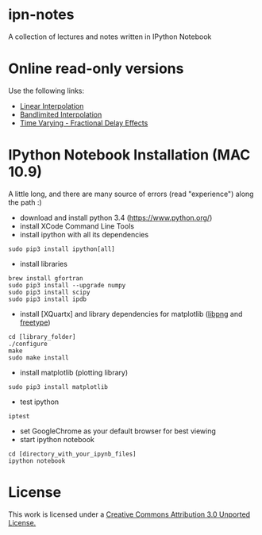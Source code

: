 ipn-notes
=========

A collection of lectures and notes written in IPython Notebook

Online read-only versions
=========================

Use the following links:

* [Linear Interpolation](http://nbviewer.ipython.org/github/brunodigiorgi/ipn-notes/blob/master/audio/LinearInterpolation.ipynb)
* [Bandlimited Interpolation](http://nbviewer.ipython.org/github/brunodigiorgi/ipn-notes/blob/master/audio/BandlimitedInterpolation.ipynb)
* [Time Varying - Fractional Delay Effects](http://nbviewer.ipython.org/github/brunodigiorgi/ipn-notes/blob/master/audio/TimeVarying-FractionalDelayEffects.ipynb)

IPython Notebook Installation (MAC 10.9)
=============================

A little long, and there are many source of errors (read "experience") along the path :)

* download and install python 3.4 (https://www.python.org/)
* install XCode Command Line Tools
* install ipython with all its dependencies
```
sudo pip3 install ipython[all]
```
* install libraries
```
brew install gfortran
sudo pip3 install --upgrade numpy
sudo pip3 install scipy
sudo pip3 install ipdb
```
* install [XQuartx] and library dependencies for matplotlib ([libpng](http://www.libpng.org/pub/png/libpng.html) and [freetype](http://download.savannah.gnu.org/releases/freetype/))
```
cd [library_folder]
./configure
make
sudo make install
```
* install matplotlib (plotting library) 
```
sudo pip3 install matplotlib
```
* test ipython
```
iptest
```
* set GoogleChrome as your default browser for best viewing
* start ipython notebook 
```
cd [directory_with_your_ipynb_files]
ipython notebook
```

License
=======

This work is licensed under a [Creative Commons Attribution 3.0 Unported License.](http://creativecommons.org/licenses/by/3.0/)
